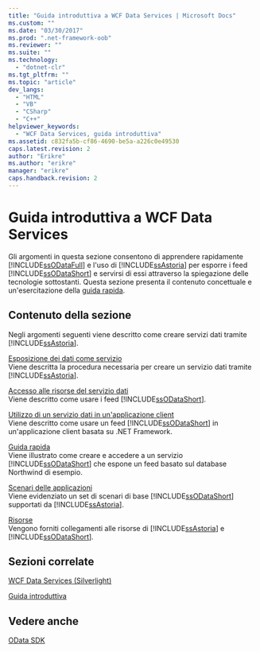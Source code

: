 ```yaml
---
title: "Guida introduttiva a WCF Data Services | Microsoft Docs"
ms.custom: ""
ms.date: "03/30/2017"
ms.prod: ".net-framework-oob"
ms.reviewer: ""
ms.suite: ""
ms.technology: 
  - "dotnet-clr"
ms.tgt_pltfrm: ""
ms.topic: "article"
dev_langs: 
  - "HTML"
  - "VB"
  - "CSharp"
  - "C++"
helpviewer_keywords: 
  - "WCF Data Services, guida introduttiva"
ms.assetid: c832fa5b-cf86-4690-be5a-a226c0e49530
caps.latest.revision: 2
author: "Erikre"
ms.author: "erikre"
manager: "erikre"
caps.handback.revision: 2
---
```

# Guida introduttiva a WCF Data Services
Gli argomenti in questa sezione consentono di apprendere rapidamente [!INCLUDE[ssODataFull](../../../../includes/ssodatafull-md.md)] e l'uso di [!INCLUDE[ssAstoria](../../../../includes/ssastoria-md.md)] per esporre i feed [!INCLUDE[ssODataShort](../../../../includes/ssodatashort-md.md)] e servirsi di essi attraverso la spiegazione delle tecnologie sottostanti.  Questa sezione presenta il contenuto concettuale e un'esercitazione della [guida rapida](../../../../docs/framework/data/wcf/quickstart-wcf-data-services.md).  
  
## Contenuto della sezione  
 Negli argomenti seguenti viene descritto come creare servizi dati tramite [!INCLUDE[ssAstoria](../../../../includes/ssastoria-md.md)].  
  
 [Esposizione dei dati come servizio](../../../../docs/framework/data/wcf/exposing-your-data-as-a-service-wcf-data-services.md)  
 Viene descritta la procedura necessaria per creare un servizio dati tramite [!INCLUDE[ssAstoria](../../../../includes/ssastoria-md.md)].  
  
 [Accesso alle risorse del servizio dati](../../../../docs/framework/data/wcf/accessing-data-service-resources-wcf-data-services.md)  
 Viene descritto come usare i feed [!INCLUDE[ssODataShort](../../../../includes/ssodatashort-md.md)].  
  
 [Utilizzo di un servizio dati in un'applicazione client](../../../../docs/framework/data/wcf/using-a-data-service-in-a-client-application-wcf-data-services.md)  
 Viene descritto come usare un feed [!INCLUDE[ssODataShort](../../../../includes/ssodatashort-md.md)] in un'applicazione client basata su .NET Framework.  
  
 [Guida rapida](../../../../docs/framework/data/wcf/quickstart-wcf-data-services.md)  
 Viene illustrato come creare e accedere a un servizio [!INCLUDE[ssODataShort](../../../../includes/ssodatashort-md.md)] che espone un feed basato sul database Northwind di esempio.  
  
 [Scenari delle applicazioni](../../../../docs/framework/data/wcf/application-scenarios-wcf-data-services.md)  
 Viene evidenziato un set di scenari di base [!INCLUDE[ssODataShort](../../../../includes/ssodatashort-md.md)] supportati da [!INCLUDE[ssAstoria](../../../../includes/ssastoria-md.md)].  
  
 [Risorse](../../../../docs/framework/data/wcf/wcf-data-services-resources.md)  
 Vengono forniti collegamenti alle risorse di [!INCLUDE[ssAstoria](../../../../includes/ssastoria-md.md)] e [!INCLUDE[ssODataShort](../../../../includes/ssodatashort-md.md)].  
  
## Sezioni correlate  
 [WCF Data Services \(Silverlight\)](http://go.microsoft.com/fwlink/?LinkID=143149)  
  
 [Guida introduttiva](../../../../docs/framework/data/adonet/ef/getting-started.md)  
  
## Vedere anche  
 [OData SDK](http://go.microsoft.com/fwlink/?LinkID=185248)